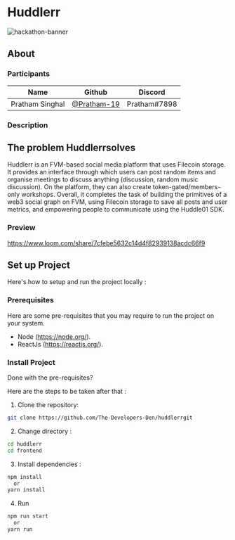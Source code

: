 # Huddlerr
![hackathon-banner](https://videojam.devfolio.co/_next/image?url=https%3A%2F%2Fassets.devfolio.co%2Fhackathons%2F62b9231dd004471890015f4022e3e083%2Fassets%2Fcover%2F277.png&w=1440&q=100)

## About

### Participants

| Name            | Github                                         | Discord         |
| --------------- | ---------------------------------------------- | --------------- |
| Pratham Singhal | [@Pratham-19](https://github.com/Pratham-19)   | Pratham#7898    |


### Description
## The problem Huddlerrsolves
Huddlerr is an FVM-based social media platform that uses Filecoin storage. It provides an interface through which users can post random items and organise meetings to discuss anything (discussion, random music discussion). On the platform, they can also create token-gated/members-only workshops. Overall, it completes the task of building the primitives of a web3 social graph on FVM, using Filecoin storage to save all posts and user metrics, and empowering people to communicate using the Huddle01 SDK.
### Preview



https://www.loom.com/share/7cfebe5632c14d4f82939138acdc66f9




## Set up Project
Here's how to setup and run the project locally :

### Prerequisites

Here are some pre-requisites that you may require to run the project on your system.

- Node (https://node.org/).
- ReactJs (https://reactjs.org/).

### Install Project

Done with the pre-requisites?

Here are the steps to be taken after that :


1. Clone the repository:

```bash
git clone https://github.com/The-Developers-Den/huddlerrgit
```

2. Change directory :

```bash
cd huddlerr
cd frontend
```
3. Install dependencies :

```bash
npm install
  or
yarn install
```

4. Run 

```bash
npm run start
  or
yarn run
````
